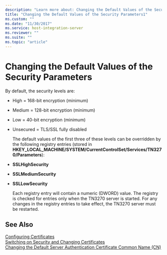 ```yaml
---
description: "Learn more about: Changing the Default Values of the Security Parameters"
title: "Changing the Default Values of the Security Parameters1"
ms.custom: ""
ms.date: "11/30/2017"
ms.service: host-integration-server
ms.reviewer: ""
ms.suite: ""
ms.topic: "article"
---
```

# Changing the Default Values of the Security Parameters
By default, the security levels are:  
  
- High = 168-bit encryption (minimum)  
  
- Medium = 128-bit encryption (minimum)  
  
- Low = 40-bit encryption (minimum)  
  
- Unsecured = TLS/SSL fully disabled  
  
  The default values of the first three of these levels can be overridden by the following registry entries (stored in **HKEY_LOCAL_MACHINE/SYSTEM/CurrentControlSet/Services/TN3270/Parameters**):  
  
- **SSLHighSecurity**  
  
- **SSLMediumSecurity**  
  
- **SSLLowSecurity**  
  
  Each registry entry will contain a numeric (DWORD) value. The registry is checked for entries only when the TN3270 server is started. For any changes in the registry entries to take effect, the TN3270 server must be restarted.  
  
## See Also  
 [Configuring Certificates](../core/configuring-certificates2.md)   
 [Switching on Security and Changing Certificates](../core/switching-on-security-and-changing-certificates1.md)   
 [Changing the Default Server Authentication Certificate Common Name (CN)](../core/changing-the-default-server-authentication-certificate-common-name-cn-2.md)
